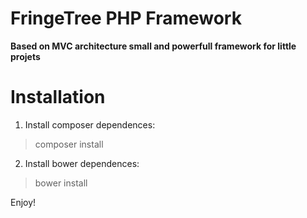 # FringeTree PHP Framework
**Based on MVC architecture small and powerfull framework for little projets**

# Installation
1. Install composer dependences:

>composer install

2. Install bower dependences:

>bower install

Enjoy!
